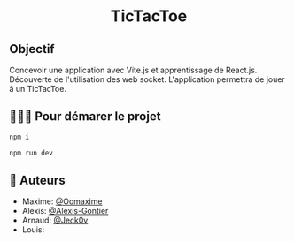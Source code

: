 # <p align="center">TicTacToe</p>

## Objectif
Concevoir une application avec Vite.js et apprentissage de React.js.
Découverte de l'utilisation des web socket.
L'application permettra de jouer à un TicTacToe.


## 🧑🏻‍💻 Pour démarer le projet
```bash
npm i
```
```bash
npm run dev
```
        

## 🙇 Auteurs
- Maxime: [@Oomaxime](https://github.com/Oomaxime)
- Alexis: [@Alexis-Gontier](https://github.com/Alexis-Gontier)
- Arnaud: [@Jeck0v](https://github.com/Jeck0v)
- Louis:         

